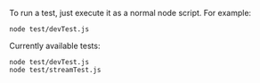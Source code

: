 To run a test, just execute it as a normal node script. For example:

	node test/devTest.js

Currently available tests:

	node test/devTest.js
	node test/streamTest.js